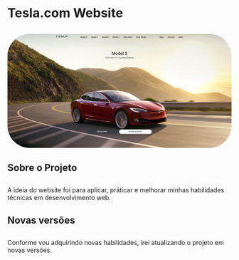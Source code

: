 # Tesla.com Website
##
<img src="readme/website.png" alt="website" style="border-radius:50px;">

## Sobre o Projeto
##
A ideia do website foi para aplicar, práticar e melhorar minhas habilidades técnicas em desenvolvimento web. 
##
## Novas versões
##
Conforme vou adquirindo novas habilidades, irei atualizando o projeto em novas versões.